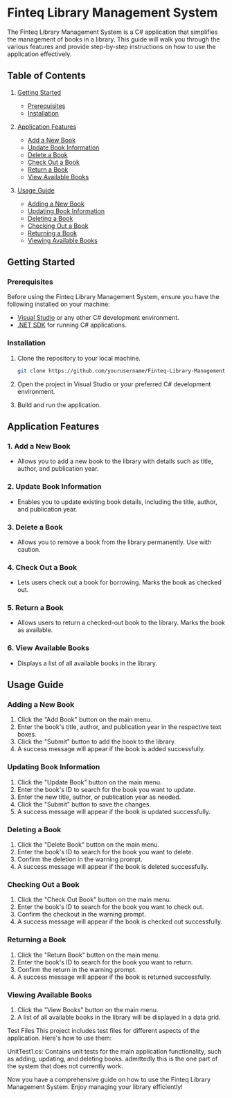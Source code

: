 # Finteq Library Management System

The Finteq Library Management System is a C# application that simplifies the management of books in a library. This guide will walk you through the various features and provide step-by-step instructions on how to use the application effectively.

## Table of Contents

1. [Getting Started](#getting-started)
   - [Prerequisites](#prerequisites)
   - [Installation](#installation)
   
2. [Application Features](#application-features)
   - [Add a New Book](#1-add-a-new-book)
   - [Update Book Information](#2-update-book-information)
   - [Delete a Book](#3-delete-a-book)
   - [Check Out a Book](#4-check-out-a-book)
   - [Return a Book](#5-return-a-book)
   - [View Available Books](#6-view-available-books)
   
3. [Usage Guide](#usage-guide)
   - [Adding a New Book](#adding-a-new-book)
   - [Updating Book Information](#updating-book-information)
   - [Deleting a Book](#deleting-a-book)
   - [Checking Out a Book](#checking-out-a-book)
   - [Returning a Book](#returning-a-book)
   - [Viewing Available Books](#viewing-available-books)

## Getting Started

### Prerequisites

Before using the Finteq Library Management System, ensure you have the following installed on your machine:

- [Visual Studio](https://visualstudio.microsoft.com/) or any other C# development environment.
- [.NET SDK](https://dotnet.microsoft.com/download/dotnet) for running C# applications.

### Installation

1. Clone the repository to your local machine.

   ```bash
   git clone https://github.com/yourusername/Finteq-Library-Management.git
   ```

2. Open the project in Visual Studio or your preferred C# development environment.

3. Build and run the application.

## Application Features

### 1. Add a New Book

- Allows you to add a new book to the library with details such as title, author, and publication year.

### 2. Update Book Information

- Enables you to update existing book details, including the title, author, and publication year.

### 3. Delete a Book

- Allows you to remove a book from the library permanently. Use with caution.

### 4. Check Out a Book

- Lets users check out a book for borrowing. Marks the book as checked out.

### 5. Return a Book

- Allows users to return a checked-out book to the library. Marks the book as available.

### 6. View Available Books

- Displays a list of all available books in the library.

## Usage Guide

### Adding a New Book

1. Click the "Add Book" button on the main menu.
2. Enter the book's title, author, and publication year in the respective text boxes.
3. Click the "Submit" button to add the book to the library.
4. A success message will appear if the book is added successfully.

### Updating Book Information

1. Click the "Update Book" button on the main menu.
2. Enter the book's ID to search for the book you want to update.
3. Enter the new title, author, or publication year as needed.
4. Click the "Submit" button to save the changes.
5. A success message will appear if the book is updated successfully.

### Deleting a Book

1. Click the "Delete Book" button on the main menu.
2. Enter the book's ID to search for the book you want to delete.
3. Confirm the deletion in the warning prompt.
4. A success message will appear if the book is deleted successfully.

### Checking Out a Book

1. Click the "Check Out Book" button on the main menu.
2. Enter the book's ID to search for the book you want to check out.
3. Confirm the checkout in the warning prompt.
4. A success message will appear if the book is checked out successfully.

### Returning a Book

1. Click the "Return Book" button on the main menu.
2. Enter the book's ID to search for the book you want to return.
3. Confirm the return in the warning prompt.
4. A success message will appear if the book is returned successfully.

### Viewing Available Books

1. Click the "View Books" button on the main menu.
2. A list of all available books in the library will be displayed in a data grid.

Test Files
This project includes test files for different aspects of the application. Here's how to use them:

UnitTest1.cs: Contains unit tests for the main application functionality, such as adding, updating, and deleting books.
admittedly this is the one part of the system that does not currently work. 

Now you have a comprehensive guide on how to use the Finteq Library Management System. Enjoy managing your library efficiently!

